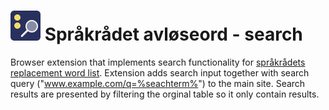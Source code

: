 
# ![logo](src/icons/icon-48.png) Språkrådet avløseord - search

Browser extension that implements search functionality for [språkrådets replacement word list](https://www.sprakradet.no/sprakhjelp/Skriverad/Avloeysarord/). Extension adds search input together with search query ("www.example.com/q=%seachterm%") to the main site. Search results are presented by filtering the orginal table so it only contain results.  



